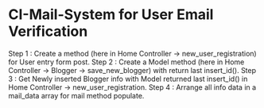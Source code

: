 # CI-Mail-System for User Email Verification
Step 1 : Create a method (here in Home Controller -> new_user_registration) for User entry form post.
Step 2 : Create a Model method (here in Home Controller -> Blogger -> save_new_blogger) with return last insert_id().
Step 3 : Get Newly inserted Blogger info with Model returned last insert_id() in Home Controller -> new_user_registration.
Step 4 : Arrange all info data in a mail_data array for mail method populate.
